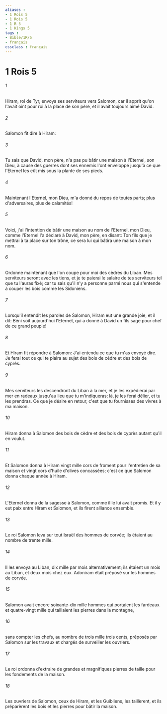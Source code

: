 ```yaml
---
aliases : 
- 1 Rois 5
- 1 Rois 5
- 1 R 5
- 1 Kings 5
tags : 
- Bible/1R/5
- français
cssclass : français
---
```


# 1 Rois 5

###### 1
Hiram, roi de Tyr, envoya ses serviteurs vers Salomon, car il apprit qu'on l'avait oint pour roi à la place de son père, et il avait toujours aimé David.
###### 2
Salomon fit dire à Hiram:
###### 3
Tu sais que David, mon père, n'a pas pu bâtir une maison à l'Eternel, son Dieu, à cause des guerres dont ses ennemis l'ont enveloppé jusqu'à ce que l'Eternel les eût mis sous la plante de ses pieds.
###### 4
Maintenant l'Eternel, mon Dieu, m'a donné du repos de toutes parts; plus d'adversaires, plus de calamités!
###### 5
Voici, j'ai l'intention de bâtir une maison au nom de l'Eternel, mon Dieu, comme l'Eternel l'a déclaré à David, mon père, en disant: Ton fils que je mettrai à ta place sur ton trône, ce sera lui qui bâtira une maison à mon nom.
###### 6
Ordonne maintenant que l'on coupe pour moi des cèdres du Liban. Mes serviteurs seront avec les tiens, et je te paierai le salaire de tes serviteurs tel que tu l'auras fixé; car tu sais qu'il n'y a personne parmi nous qui s'entende à couper les bois comme les Sidoniens.
###### 7
Lorsqu'il entendit les paroles de Salomon, Hiram eut une grande joie, et il dit: Béni soit aujourd'hui l'Eternel, qui a donné à David un fils sage pour chef de ce grand peuple!
###### 8
Et Hiram fit répondre à Salomon: J'ai entendu ce que tu m'as envoyé dire. Je ferai tout ce qui te plaira au sujet des bois de cèdre et des bois de cyprès.
###### 9
Mes serviteurs les descendront du Liban à la mer, et je les expédierai par mer en radeaux jusqu'au lieu que tu m'indiqueras; là, je les ferai délier, et tu les prendras. Ce que je désire en retour, c'est que tu fournisses des vivres à ma maison.
###### 10
Hiram donna à Salomon des bois de cèdre et des bois de cyprès autant qu'il en voulut.
###### 11
Et Salomon donna à Hiram vingt mille cors de froment pour l'entretien de sa maison et vingt cors d'huile d'olives concassées; c'est ce que Salomon donna chaque année à Hiram.
###### 12
L'Eternel donna de la sagesse à Salomon, comme il le lui avait promis. Et il y eut paix entre Hiram et Salomon, et ils firent alliance ensemble.
###### 13
Le roi Salomon leva sur tout Israël des hommes de corvée; ils étaient au nombre de trente mille.
###### 14
Il les envoya au Liban, dix mille par mois alternativement; ils étaient un mois au Liban, et deux mois chez eux. Adoniram était préposé sur les hommes de corvée.
###### 15
Salomon avait encore soixante-dix mille hommes qui portaient les fardeaux et quatre-vingt mille qui taillaient les pierres dans la montagne,
###### 16
sans compter les chefs, au nombre de trois mille trois cents, préposés par Salomon sur les travaux et chargés de surveiller les ouvriers.
###### 17
Le roi ordonna d'extraire de grandes et magnifiques pierres de taille pour les fondements de la maison.
###### 18
Les ouvriers de Salomon, ceux de Hiram, et les Guibliens, les taillèrent, et ils préparèrent les bois et les pierres pour bâtir la maison.
